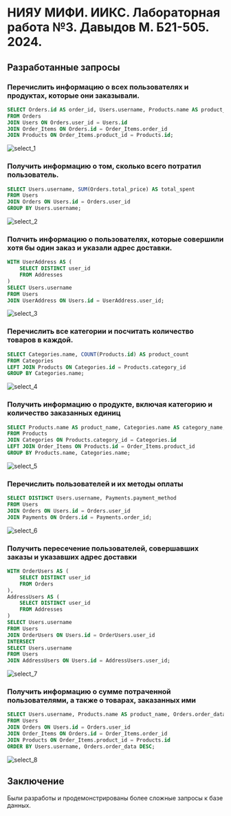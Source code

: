 # НИЯУ МИФИ. ИИКС. Лабораторная работа №3. Давыдов М. Б21-505. 2024.  

## Разработанные запросы

### Перечислить информацию о всех пользователях и продуктах, которые они заказывали.
```sql
SELECT Orders.id AS order_id, Users.username, Products.name AS product_name
FROM Orders
JOIN Users ON Orders.user_id = Users.id
JOIN Order_Items ON Orders.id = Order_Items.order_id
JOIN Products ON Order_Items.product_id = Products.id;
```

![select_1](./assets/select_1.png)

### Получить информацию о том, сколько всего потратил пользователь.
```sql
SELECT Users.username, SUM(Orders.total_price) AS total_spent
FROM Users
JOIN Orders ON Users.id = Orders.user_id
GROUP BY Users.username;
```

![select_2](./assets/select_2.png)

### Полчить информацию о пользователях, которые совершили хотя бы один заказ и указали адрес доставки.
```sql
WITH UserAddress AS (
    SELECT DISTINCT user_id
    FROM Addresses
)
SELECT Users.username
FROM Users
JOIN UserAddress ON Users.id = UserAddress.user_id;
```

![select_3](./assets/select_3.png)

### Перечислить все категории и посчитать количество товаров в каждой.
```sql
SELECT Categories.name, COUNT(Products.id) AS product_count
FROM Categories
LEFT JOIN Products ON Categories.id = Products.category_id
GROUP BY Categories.name;
```

![select_4](./assets/select_4.png)

### Получить информацию о продукте, включая категорию и количество заказанных единиц
```sql
SELECT Products.name AS product_name, Categories.name AS category_name, SUM(Order_Items.quantity) AS total_ordered
FROM Products
JOIN Categories ON Products.category_id = Categories.id
LEFT JOIN Order_Items ON Products.id = Order_Items.product_id
GROUP BY Products.name, Categories.name;
```

![select_5](./assets/select_5.png)

### Перечислить пользователей и их методы оплаты
```sql
SELECT DISTINCT Users.username, Payments.payment_method
FROM Users
JOIN Orders ON Users.id = Orders.user_id
JOIN Payments ON Orders.id = Payments.order_id;
```

![select_6](./assets/select_6.png)

### Получить пересечение пользователей, совершавших заказы и указавших адрес доставки
```sql
WITH OrderUsers AS (
    SELECT DISTINCT user_id
    FROM Orders
),
AddressUsers AS (
    SELECT DISTINCT user_id
    FROM Addresses
)
SELECT Users.username
FROM Users
JOIN OrderUsers ON Users.id = OrderUsers.user_id
INTERSECT
SELECT Users.username
FROM Users
JOIN AddressUsers ON Users.id = AddressUsers.user_id;
```

![select_7](./assets/select_7.png)

### Получить информацию о сумме потраченной пользователями, а также о товарах, заказанных ими
```sql
SELECT Users.username, Products.name AS product_name, Orders.order_data
FROM Users
JOIN Orders ON Users.id = Orders.user_id
JOIN Order_Items ON Orders.id = Order_Items.order_id
JOIN Products ON Order_Items.product_id = Products.id
ORDER BY Users.username, Orders.order_data DESC;
```

![select_8](./assets/select_8.png)

## Заключение

Были разработы и продемонстрированы более сложные запросы к базе данных.
